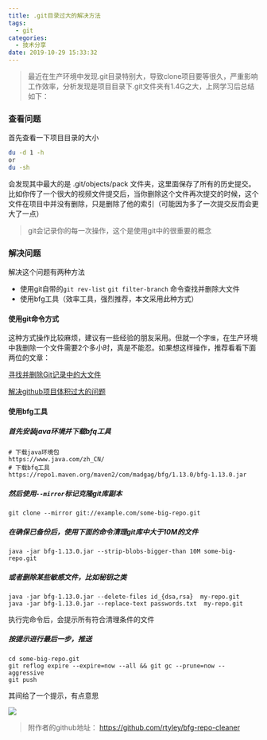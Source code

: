 ```yaml
---
title: .git目录过大的解决方法
tags:
  - git
categories:
  - 技术分享
date: 2019-10-29 15:33:32
---
```


> 最近在生产环境中发现.git目录特别大，导致clone项目要等很久，严重影响工作效率，分析发现是项目目录下.git文件夹有1.4G之大，上网学习后总结如下：



<!-- more -->

### 查看问题

首先查看一下项目目录的大小

```bash
du -d 1 -h
or
du -sh
```

会发现其中最大的是 .git/objects/pack 文件夹，这里面保存了所有的历史提交。比如你传了一个很大的视频文件提交后，当你删除这个文件再次提交的时候，这个文件在项目中并没有删除，只是删除了他的索引（可能因为多了一次提交反而会更大了一点）

>  git会记录你的每一次操作，这个是使用git中的很重要的概念 

### 解决问题

解决这个问题有两种方法

* 使用git自带的`git rev-list` `git filter-branch` 命令查找并删除大文件
* 使用bfg工具（效率工具，强烈推荐，本文采用此种方式）

#### 使用git命令方式

这种方式操作比较麻烦，建议有一些经验的朋友采用。但就一个字`慢`，在生产环境中我删除一个文件需要2个多小时，真是不能忍。如果想这样操作，推荐看看下面两位的文章：

[寻找并删除Git记录中的大文件]( https://harttle.land/2016/03/22/purge-large-files-in-gitrepo.html )

[解决github项目体积过大的问题]( https://juejin.im/post/5ce5043c518825240245beb7 )

#### 使用bfg工具

##### 首先安装java环境并下载bfq工具

```
# 下载java环境包
https://www.java.com/zh_CN/
# 下载bfq工具
https://repo1.maven.org/maven2/com/madgag/bfg/1.13.0/bfg-1.13.0.jar
```
##### 然后使用`--mirror`标记克隆git库副本

```
git clone --mirror git://example.com/some-big-repo.git
```
##### 在确保已备份后，使用下面的命令清理git库中大于10M的文件

```
java -jar bfg-1.13.0.jar --strip-blobs-bigger-than 10M some-big-repo.git
```
##### 或者删除某些敏感文件，比如秘钥之类

```
java -jar bfg-1.13.0.jar --delete-files id_{dsa,rsa}  my-repo.git
java -jar bfg-1.13.0.jar --replace-text passwords.txt  my-repo.git
```
执行完命令后，会提示所有符合清理条件的文件

##### 按提示进行最后一步，推送

```
cd some-big-repo.git
git reflog expire --expire=now --all && git gc --prune=now --aggressive
git push
```

其间给了一个提示，有点意思

![](http://q02nuv786.bkt.clouddn.com/let.png)



> 附作者的github地址： https://github.com/rtyley/bfg-repo-cleaner 